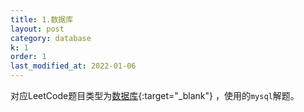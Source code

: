 ```yaml
---
title: 1.数据库
layout: post
category: database
k: 1
order: 1
last_modified_at: 2022-01-06
---
```


对应LeetCode题目类型为[数据库](https://leetcode.cn/problemset/database/){:target="_blank"} ，使用的`mysql`解题。
